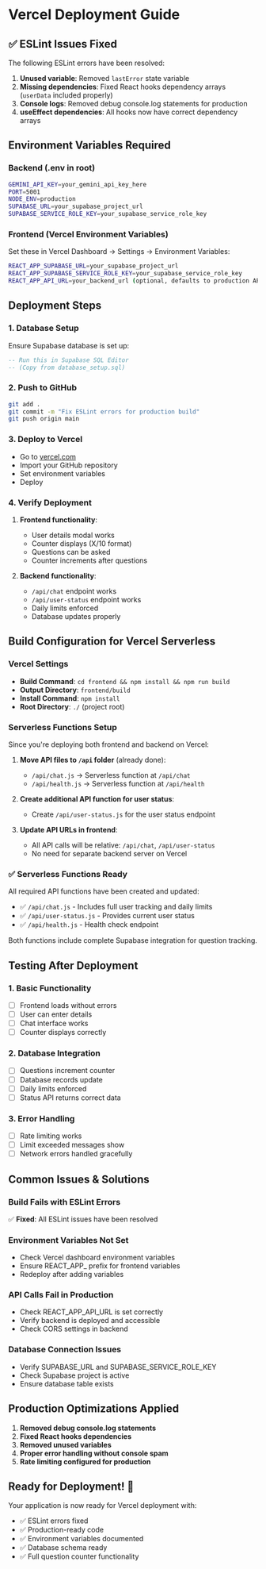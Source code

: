 # Vercel Deployment Guide

## ✅ ESLint Issues Fixed

The following ESLint errors have been resolved:

1. **Unused variable**: Removed `lastError` state variable
2. **Missing dependencies**: Fixed React hooks dependency arrays (`userData` included properly)
3. **Console logs**: Removed debug console.log statements for production
4. **useEffect dependencies**: All hooks now have correct dependency arrays

## Environment Variables Required

### Backend (.env in root)
```bash
GEMINI_API_KEY=your_gemini_api_key_here
PORT=5001
NODE_ENV=production
SUPABASE_URL=your_supabase_project_url
SUPABASE_SERVICE_ROLE_KEY=your_supabase_service_role_key
```

### Frontend (Vercel Environment Variables)
Set these in Vercel Dashboard → Settings → Environment Variables:
```bash
REACT_APP_SUPABASE_URL=your_supabase_project_url
REACT_APP_SUPABASE_SERVICE_ROLE_KEY=your_supabase_service_role_key
REACT_APP_API_URL=your_backend_url (optional, defaults to production API)
```

## Deployment Steps

### 1. Database Setup
Ensure Supabase database is set up:
```sql
-- Run this in Supabase SQL Editor
-- (Copy from database_setup.sql)
```

### 2. Push to GitHub
```bash
git add .
git commit -m "Fix ESLint errors for production build"
git push origin main
```

### 3. Deploy to Vercel
- Go to [vercel.com](https://vercel.com)
- Import your GitHub repository
- Set environment variables
- Deploy

### 4. Verify Deployment
1. **Frontend functionality**:
   - User details modal works
   - Counter displays (X/10 format)
   - Questions can be asked
   - Counter increments after questions

2. **Backend functionality**:
   - `/api/chat` endpoint works
   - `/api/user-status` endpoint works
   - Daily limits enforced
   - Database updates properly

## Build Configuration for Vercel Serverless

### Vercel Settings
- **Build Command**: `cd frontend && npm install && npm run build`
- **Output Directory**: `frontend/build`
- **Install Command**: `npm install`
- **Root Directory**: `./` (project root)

### Serverless Functions Setup
Since you're deploying both frontend and backend on Vercel:

1. **Move API files to `/api` folder** (already done):
   - `/api/chat.js` → Serverless function at `/api/chat`
   - `/api/health.js` → Serverless function at `/api/health`

2. **Create additional API function for user status**:
   - Create `/api/user-status.js` for the user status endpoint

3. **Update API URLs in frontend**:
   - All API calls will be relative: `/api/chat`, `/api/user-status`
   - No need for separate backend server on Vercel

### ✅ Serverless Functions Ready
All required API functions have been created and updated:

- ✅ `/api/chat.js` - Includes full user tracking and daily limits
- ✅ `/api/user-status.js` - Provides current user status
- ✅ `/api/health.js` - Health check endpoint

Both functions include complete Supabase integration for question tracking.

## Testing After Deployment

### 1. Basic Functionality
- [ ] Frontend loads without errors
- [ ] User can enter details
- [ ] Chat interface works
- [ ] Counter displays correctly

### 2. Database Integration
- [ ] Questions increment counter
- [ ] Database records update
- [ ] Daily limits enforced
- [ ] Status API returns correct data

### 3. Error Handling
- [ ] Rate limiting works
- [ ] Limit exceeded messages show
- [ ] Network errors handled gracefully

## Common Issues & Solutions

### Build Fails with ESLint Errors
✅ **Fixed**: All ESLint issues have been resolved

### Environment Variables Not Set
- Check Vercel dashboard environment variables
- Ensure REACT_APP_ prefix for frontend variables
- Redeploy after adding variables

### API Calls Fail in Production
- Check REACT_APP_API_URL is set correctly
- Verify backend is deployed and accessible
- Check CORS settings in backend

### Database Connection Issues
- Verify SUPABASE_URL and SUPABASE_SERVICE_ROLE_KEY
- Check Supabase project is active
- Ensure database table exists

## Production Optimizations Applied

1. **Removed debug console.log statements**
2. **Fixed React hooks dependencies**
3. **Removed unused variables**
4. **Proper error handling without console spam**
5. **Rate limiting configured for production**

## Ready for Deployment! 🚀

Your application is now ready for Vercel deployment with:
- ✅ ESLint errors fixed
- ✅ Production-ready code
- ✅ Environment variables documented
- ✅ Database schema ready
- ✅ Full question counter functionality
